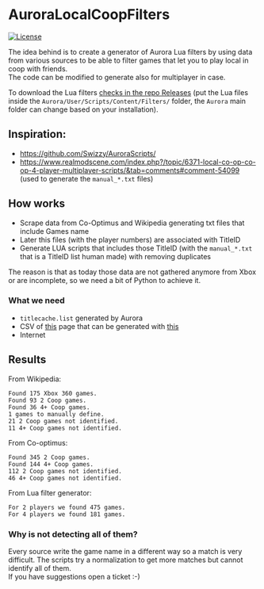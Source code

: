 # AuroraLocalCoopFilters
[![License](https://img.shields.io/badge/License-GPL%20v3-blue.svg)](http://www.gnu.org/licenses/gpl-3.0)   

The idea behind is to create a generator of Aurora Lua filters by using data from various sources to be able to filter games that let you to play local in coop with friends.  
The code can be modified to generate also for multiplayer in case.  

To download the Lua filters [checks in the repo Releases](https://github.com/Mte90/AuroraLocalCoopFilters/releases) (put the Lua files inside the `Aurora/User/Scripts/Content/Filters/` folder, the `Aurora` main folder can change based on your installation).

## Inspiration:

* https://github.com/Swizzy/AuroraScripts/
* https://www.realmodscene.com/index.php?/topic/6371-local-co-op-co-op-4-player-multiplayer-scripts/&tab=comments#comment-54099 (used to generate the `manual_*.txt` files)

## How works

* Scrape data from Co-Optimus and Wikipedia generating txt files that include Games name
* Later this files (with the player numbers) are associated with TitleID
* Generate LUA scripts that includes those TitleID (with the `manual_*.txt` that is a TitleID list human made) with removing duplicates

The reason is that as today those data are not gathered anymore from Xbox or are incomplete, so we need a bit of Python to achieve it.

### What we need

* `titlecache.list` generated by Aurora
* CSV of [this](https://en.wikipedia.org/wiki/List_of_cooperative_video_games) page that can be generated with [this](https://wikitable2csv.ggor.de/)
* Internet

## Results

From Wikipedia:

```
Found 175 Xbox 360 games.
Found 93 2 Coop games.
Found 36 4+ Coop games.
1 games to manually define.
21 2 Coop games not identified.
11 4+ Coop games not identified. 
```

From Co-optimus:

```
Found 345 2 Coop games.
Found 144 4+ Coop games.
112 2 Coop games not identified.
46 4+ Coop games not identified.
```

From Lua filter generator:

```
For 2 players we found 475 games.
For 4 players we found 181 games.
```

### Why is not detecting all of them?

Every source write the game name in a different way so a match is very difficult. The scripts try a normalization to get more matches but cannot identify all of them.  
If you have suggestions open a ticket :-)